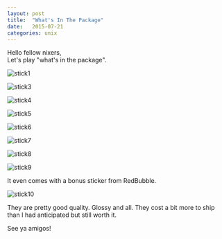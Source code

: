 ```yaml
---
layout: post
title:  "What's In The Package"
date:   2015-07-21
categories: unix
---
```


Hello fellow nixers,  
Let's play "what's in the package".


![stick1]({{site.baseurl}}/assets/stickers/2.jpg)

![stick3]({{site.baseurl}}/assets/stickers/3.jpg)

![stick4]({{site.baseurl}}/assets/stickers/4.jpg)

![stick5]({{site.baseurl}}/assets/stickers/5.jpg)

![stick6]({{site.baseurl}}/assets/stickers/6.jpg)

![stick7]({{site.baseurl}}/assets/stickers/7.jpg)

![stick8]({{site.baseurl}}/assets/stickers/8.jpg)

![stick9]({{site.baseurl}}/assets/stickers/9.jpg)

It even comes with a bonus sticker from RedBubble.

![stick10]({{site.baseurl}}/assets/stickers/10.jpg)

They are pretty good quality. Glossy and all.
They cost a bit more to ship than I had anticipated but still worth it.


See ya amigos!
